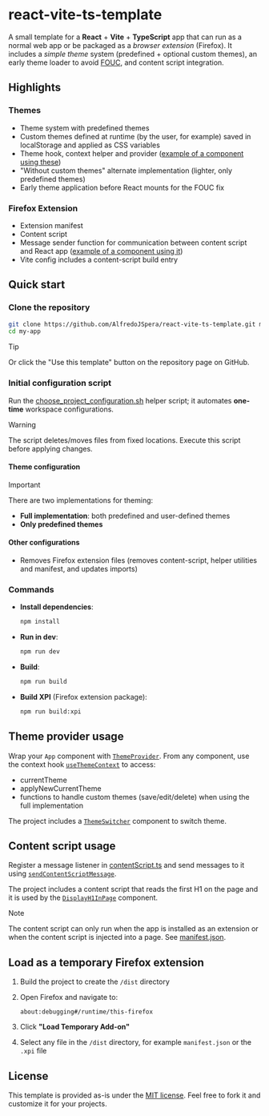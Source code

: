 # react-vite-ts-template

A small template for a **React** + **Vite** + **TypeScript** app that can run as a normal web app or be packaged as a _browser extension_ (Firefox). It includes a _simple theme_ system (predefined + optional custom themes), an early theme loader to avoid [FOUC](https://en.wikipedia.org/wiki/Flash_of_unstyled_content), and content script integration.

## Highlights

### Themes

-   Theme system with predefined themes
-   Custom themes defined at runtime (by the user, for example) saved in localStorage and applied as CSS variables
-   Theme hook, context helper and provider ([example of a component using these](src/components/ThemeSwitcher.tsx))
-   "Without custom themes" alternate implementation (lighter, only predefined themes)
-   Early theme application before React mounts for the FOUC fix

### Firefox Extension

-   Extension manifest
-   Content script
-   Message sender function for communication between content script and React app ([example of a component using it](src/components/DisplayH1InPage.tsx))
-   Vite config includes a content-script build entry

## Quick start

### Clone the repository

```bash
git clone https://github.com/AlfredoJSpera/react-vite-ts-template.git my-app
cd my-app
```

> [!TIP]
> Or click the "Use this template" button on the repository page on GitHub.

### Initial configuration script

Run the [choose_project_configuration.sh](choose_project_configuration.sh) helper script; it automates **one-time** workspace configurations.

> [!WARNING]
> The script deletes/moves files from fixed locations. Execute this script before applying changes.

#### Theme configuration

> [!IMPORTANT]
> There are two implementations for theming:
>
> -   **Full implementation**: both predefined and user-defined themes
> -   **Only predefined themes**

#### Other configurations

-   Removes Firefox extension files (removes content-script, helper utilities and manifest, and updates imports)

### Commands

-   **Install dependencies**:

    ```bash
    npm install
    ```

-   **Run in dev**:

    ```bash
    npm run dev
    ```

-   **Build**:

    ```bash
    npm run build
    ```

-   **Build XPI** (Firefox extension package):
    ```bash
    npm run build:xpi
    ```

## Theme provider usage

Wrap your `App` component with [`ThemeProvider`](src/theme/ThemeProvider.tsx). From any component, use the context hook [`useThemeContext`](src/hooks/useThemeContext.ts) to access:

-   currentTheme
-   applyNewCurrentTheme
-   functions to handle custom themes (save/edit/delete) when using the full implementation

The project includes a [`ThemeSwitcher`](src/components/ThemeSwitcher.tsx) component to switch theme.

## Content script usage

Register a message listener in [contentScript.ts](src/contentScript.ts) and send messages to it using [`sendContentScriptMessage`](src/utils/sendContentScriptMessage.ts).

The project includes a content script that reads the first H1 on the page and it is used by the [`DisplayH1InPage`](src/components/DisplayH1InPage.tsx) component.

> [!NOTE]
> The content script can only run when the app is installed as an extension or when the content script is injected into a page. See [manifest.json](public/manifest.json).

## Load as a temporary Firefox extension

1. Build the project to create the `/dist` directory
2. Open Firefox and navigate to:

    ```
    about:debugging#/runtime/this-firefox
    ```

3. Click **"Load Temporary Add-on"**
4. Select any file in the `/dist` directory, for example `manifest.json` or the `.xpi` file

## License

This template is provided as-is under the [MIT license](LICENSE). Feel free to fork it and customize it for your projects.
